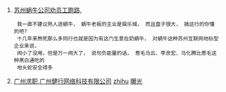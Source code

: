 1. [苏州蜗牛公司劝员工跑路,](http://v2ex.com/t/290149)

		我一直不建议熟人进蜗牛， 蜗牛老板的主业是娱乐城， 而且盘子很大， 搞这行的你懂的吧? 
		十几年来熬死那么多同行也就是因为有这门生意在奶蜗牛， 对蜗牛这种苏州互联网地标型企业来说， 
		闹小了没用，但是万一闹大了， 说句负能量的话， 惹毛马云、李彦宏、马化腾比惹毛这种黑白通吃的
		地头蛇安全得多

2. [广州求职,广州健行网络科技有限公司](http://v2ex.com/t/291067#reply21) [zhihu](https://zhuanlan.zhihu.com/p/21395211) [曝光](https://www.v2ex.com/t/288323#reply30)